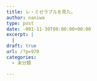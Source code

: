 ```yaml
---
title: レ・ミゼラブルを見た。
author: naniwa
type: post
date: -001-11-30T00:00:00+00:00
excerpt: |
  |
draft: true
url: /?p=970
categories:
  - 未分類

---
```

